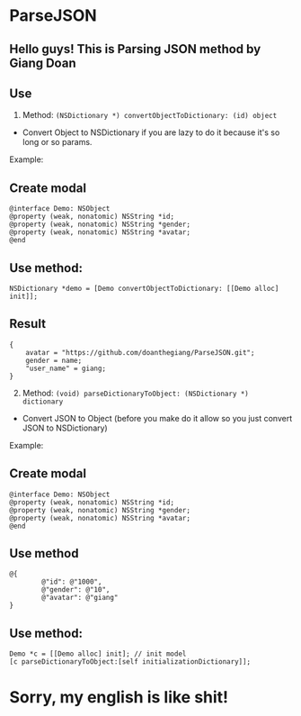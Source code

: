 # ParseJSON
 Hello guys! This is Parsing JSON method by Giang Doan
 ----
## Use
1. Method: `(NSDictionary *) convertObjectToDictionary: (id) object`
- Convert Object to NSDictionary if you are lazy to do it because it's so long or so params.

Example:

## Create modal
```
@interface Demo: NSObject
@property (weak, nonatomic) NSString *id;
@property (weak, nonatomic) NSString *gender;
@property (weak, nonatomic) NSString *avatar;
@end
```
## Use method:
```
NSDictionary *demo = [Demo convertObjectToDictionary: [[Demo alloc] init]];
```
## Result
```
{
    avatar = "https://github.com/doanthegiang/ParseJSON.git";
    gender = name;
    "user_name" = giang;
}

```

2. Method: `(void) parseDictionaryToObject: (NSDictionary *) dictionary`
- Convert JSON to Object (before you make do it allow so you just convert JSON to NSDictionary)

Example:

## Create modal
```
@interface Demo: NSObject
@property (weak, nonatomic) NSString *id;
@property (weak, nonatomic) NSString *gender;
@property (weak, nonatomic) NSString *avatar;
@end
```
## Use method 
```
@{
        @"id": @"1000",
        @"gender": @"10",
        @"avatar": @"giang"
}
```
## Use method: 
```
Demo *c = [[Demo alloc] init]; // init model
[c parseDictionaryToObject:[self initializationDictionary]];
```

# Sorry, my english is like shit!
